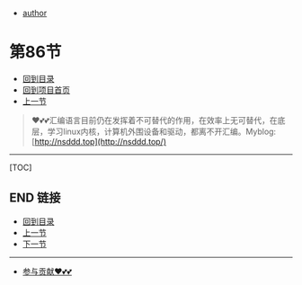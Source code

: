 + [author](https://github.com/3293172751)
# 第86节
+ [回到目录](../README.md)
+ [回到项目首页](../../README.md)
+ [上一节](85.md)
> ❤️💕💕汇编语言目前仍在发挥着不可替代的作用，在效率上无可替代，在底层，学习linux内核，计算机外围设备和驱动，都离不开汇编。Myblog:[http://nsddd.top](http://nsddd.top/)
---
[TOC]





## END 链接
+ [回到目录](../README.md)
+ [上一节](85.md)
+ [下一节](87.md)
---
+ [参与贡献❤️💕💕](https://github.com/3293172751/Block_Chain/blob/master/Git/git-contributor.md)